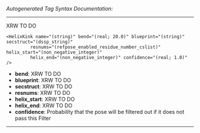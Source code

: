 _Autogenerated Tag Syntax Documentation:_

---
XRW TO DO

```
<HelixKink name="(string)" bend="(real; 20.0)" blueprint="(string)" secstruct="(dssp_string)"
         resnums="(refpose_enabled_residue_number_cslist)" helix_start="(non_negative_integer)"
         helix_end="(non_negative_integer)" confidence="(real; 1.0)" />
```

-   **bend**: XRW TO DO
-   **blueprint**: XRW TO DO
-   **secstruct**: XRW TO DO
-   **resnums**: XRW TO DO
-   **helix_start**: XRW TO DO
-   **helix_end**: XRW TO DO
-   **confidence**: Probability that the pose will be filtered out if it does not pass this Filter

---
